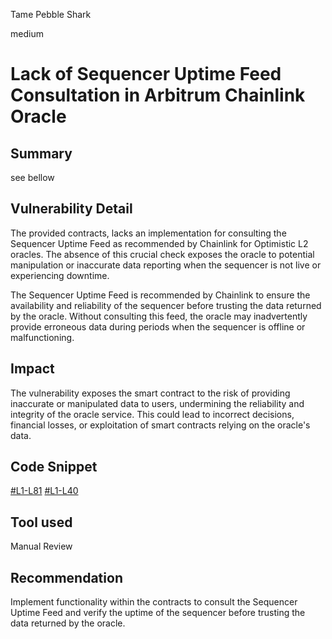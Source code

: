 Tame Pebble Shark

medium

# Lack of Sequencer Uptime Feed Consultation in Arbitrum Chainlink Oracle

## Summary
see bellow
## Vulnerability Detail
The provided contracts, lacks an implementation for consulting the Sequencer Uptime Feed as recommended by Chainlink for Optimistic L2 oracles. The absence of this crucial check exposes the oracle to potential manipulation or inaccurate data reporting when the sequencer is not live or experiencing downtime.

The Sequencer Uptime Feed is recommended by Chainlink to ensure the availability and reliability of the sequencer before trusting the data returned by the oracle. Without consulting this feed, the oracle may inadvertently provide erroneous data during periods when the sequencer is offline or malfunctioning.
## Impact
The vulnerability exposes the smart contract to the risk of providing inaccurate or manipulated data to users, undermining the reliability and integrity of the oracle service. This could lead to incorrect decisions, financial losses, or exploitation of smart contracts relying on the oracle's data.

## Code Snippet
[#L1-L81](https://github.com/sherlock-audit/2024-02-perennial-v2-3/blob/main/perennial-v2/packages/perennial-oracle/contracts/chainlink/ChainlinkFactory.sol#L1-L81)
[#L1-L40](https://github.com/sherlock-audit/2024-02-perennial-v2-3/blob/main/perennial-v2/packages/perennial-oracle/contracts/chainlink/ChainlinkFactory_Arbitrum.sol#L1-L40)
## Tool used

Manual Review

## Recommendation
Implement functionality within the contracts to consult the Sequencer Uptime Feed and verify the uptime of the sequencer before trusting the data returned by the oracle.